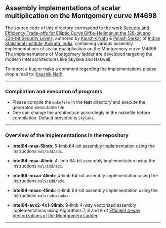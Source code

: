 ## Assembly implementations of scalar multiplication on the Montgomery curve M4698

The source code of this directory correspond to the work [Security and Efficiency Trade-offs for Elliptic Curve Diffie-Hellman
at the 128-bit and 224-bit Security Levels](https://eprint.iacr.org/2019/1259), authored by [Kaushik Nath](kaushikn_r@isical.ac.in) & [Palash Sarkar](palash@isical.ac.in) of [Indian Statistical Institute, Kolkata, India](https://www.isical.ac.in),
containing various assembly implementations of scalar multiplication on the Montgomery curve M4698. The implementations of Montgomery ladder are developed targeting the modern Intel architectures like Skylake and Haswell.

To report a bug or make a comment regarding the implementations please drop a mail to: [Kaushik Nath](kaushikn_r@isical.ac.in).

---

### Compilation and execution of programs 
    
* Please compile the ```makefile``` in the **test** directory and execute the generated executable file. 
* One can change the architecture accordingly in the makefile before compilation. Default provided is ```Skylake```.
---

### Overview of the implementations in the repository

* **intel64-maa-5limb**: 5-limb 64-bit assembly implementation using the instructions ```mul/add/adc```.

* **intel64-maa-4limb**: 4-limb 64-bit assembly implementation using the instructions ```mul/add/adc```. 
  
* **intel64-mxaa-4limb**: 4-limb 64-bit assembly implementation using the instructions ```mulx/add/adc```.

* **intel64-maax-4limb**: 4-limb 64-bit assembly implementation using the instructions ```mulx/adcx/adox```.

* **intel64-avx2-4x1-9limb**: 9-limb 4-way vectorized assembly implementations using Algorithms 7, 8 and 9 of [Efficient 4-way Vectorizations of the Montgomery Ladder](https://eprint.iacr.org/2020/378.pdf).



---    
